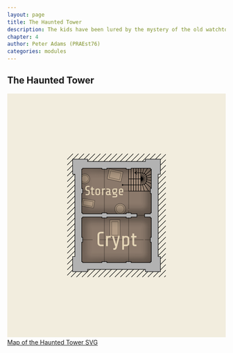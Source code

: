 ```yaml
---
layout: page
title: The Haunted Tower
description: The kids have been lured by the mystery of the old watchtower in the forest. Is it haunted or just an old ruin..?
chapter: 4
author: Peter Adams (PRAEst76)
categories: modules
---
```

## The Haunted Tower

![Map of the Haunted Tower](maps/haunted-tower.png)
[Map of the Haunted Tower SVG](maps/haunted-tower.svg)
